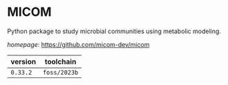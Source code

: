# MICOM

Python package to study microbial communities using metabolic modeling.

*homepage*: <https://github.com/micom-dev/micom>

version | toolchain
--------|----------
``0.33.2`` | ``foss/2023b``

